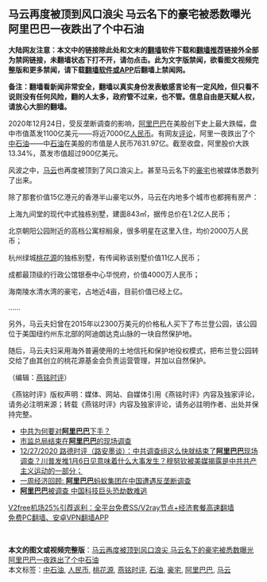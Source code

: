  <h2>马云再度被顶到风口浪尖 马云名下的豪宅被悉数曝光 阿里巴巴一夜跌出了个中石油</h2> <p class="notice"><b>大陆网友注意：本文中的链接除此处和文末的<a href="https://github.com/bannedbook/fanqiang" >翻墙</a>软件下载和<a href="https://github.com/killgcd/justmysocks/blob/master/README.md">翻墙推荐</a>链接外全部为禁网链接，未翻墙状态下打不开，请勿点击。此为文字版禁闻，欲看图文视频完整版和更多禁闻，请下载<a href="https://github.com/bannedbook/fanqiang">翻墙软件或APP</a>后翻墙上禁闻网。</p><p>备注：翻墙看新闻非常安全，翻墙以真实身份发表敏感言论有一定风险，但只看不说则没有任何风险，翻的人太多，政府管不过来，也不管。信息自由是天赋人权，请放心大胆的翻墙。</b></p>  <div class="entry">  <p></p> <p>2020年12月24日&#65292;受反垄断调查的影响&#65292;<a href="https://www.bannedbook.org/bnews/tag/%e9%98%bf%e9%87%8c%e5%b7%b4%e5%b7%b4/" class="st_tag internal_tag" rel="tag" title="标签 阿里巴巴 下的日志">阿里巴巴</a>在美股创下史上最大跌幅&#65292;盘中市值蒸发1100亿美元&#8212;&#8212;将近7000亿<a href="https://www.bannedbook.org/bnews/tag/%e4%ba%ba%e6%b0%91%e5%b8%81/" class="st_tag internal_tag" rel="tag" title="标签 人民币 下的日志">人民币</a>&#12290;有网友<span class='wp_keywordlink_affiliate'><a href="https://www.bannedbook.org/bnews/comments/" title="新闻评论" target="_blank">评论</a></span>&#65292;阿里一夜跌出了个<a href="https://www.bannedbook.org/bnews/tag/%e4%b8%ad%e7%9f%b3%e6%b2%b9/" class="st_tag internal_tag" rel="tag" title="标签 中石油 下的日志">中石油</a>&#8212;&#8212;中<a href="https://www.bannedbook.org/bnews/tag/%E7%9F%B3%E6%B2%B9/" class="st_tag internal_tag" rel="tag" title="标签 石油 下的日志">石油</a>在美股的市值是人民币7631.97亿&#12290;截至收盘&#65292;阿里股价大跌13.34%&#65292;蒸发市值超过900亿美元&#12290;</p> <p>   风波之中&#65292;<a href="https://www.bannedbook.org/bnews/tag/%e9%a9%ac%e4%ba%91/" class="st_tag internal_tag" rel="tag" title="标签 马云 下的日志">马云</a>也再度被顶到了风口浪尖上&#12290;甚至马云名下的<a href="https://www.bannedbook.org/bnews/tag/%e8%b1%aa%e5%ae%85/" class="st_tag internal_tag" rel="tag" title="标签 豪宅 下的日志">豪宅</a>也被媒体悉数列了出来&#12290;</p> <p>除了那套价值15亿港元的香港半山豪宅以外&#65292;马云在内地多个城市也都拥有房产&#65306;</p> <p>上海九间堂的现代中式独栋别墅&#65292;建面843&#13217;&#65292;据传总价在1.2亿人民币&#65307;</p>  <p>北京朝阳公园附近的高档公寓棕榈泉&#65292;很多明星在这里入住&#65292;均价2000万人民币&#65307;</p> <p>杭州绿城<a href="https://www.bannedbook.org/bnews/tag/%E6%A1%83%E8%8A%B1%E6%BA%90/" class="st_tag internal_tag" rel="tag" title="标签 桃花源 下的日志">桃花源</a>的独栋别墅&#65292;有传闻称该别墅价值11亿人民币&#65307;</p> <p>成都最顶级的行政公馆银泰中心华悦府&#65292;价值4000万人民币&#65307;</p> <p>海南陵水清水湾的豪宅&#65292;占地近4亩&#65292;目前价值已经上亿&#12290;</p> <p>&#8230;&#8230;</p>  <p>   另外&#65292;马云夫妇曾在2015年以2300万美元的价格私人买下了布兰登公园&#65292;该公园位于美国纽约州东北部的阿迪朗达克山脉的一块自然保护地&#12290;</p> <p>随后&#65292;马云夫妇采用海外普遍使用的土地信托和保护地役权模式&#65292;把布兰登公园转交给了由其创立的桃花源基金会负责运营管理&#65292;并加以自然保护&#12290;</p> <p>&#65288;编辑&#65306;<a href="https://www.bannedbook.org/bnews/tag/%e7%87%95%e9%93%ad%e6%97%b6%e8%af%84/" class="st_tag internal_tag" rel="tag" title="标签 燕铭时评 下的日志">燕铭时评</a>&#65289;</p> <p>&#12298;燕铭时评&#12299;版权声明&#65306;媒体&#12289;网站&#12289;自媒体引用&#12298;燕铭时评&#12299;内容及独家评论&#65292;请务必注明来源&#65307;转载&#12298;燕铭时评&#12299;内容及独家评论&#65292;请务必註明作者&#12289;出处并保持完整&#12290;</p> <ul class='op-related-articles' title='相关阅读'> <li><a href='https://www.bannedbook.org/bnews/comments/20201228/1456210.html' target='_blank'>中共为何要对<b>阿里巴巴</b>下手？</a></li> <li><a href='https://www.bannedbook.org/bnews/baitai/20201227/1456060.html' target='_blank'>市监总局结束在<b>阿里巴巴</b>的现场调查</a></li> <li><a href='https://www.bannedbook.org/bnews/bannedvideo/20201227/1456037.html' target='_blank'>12/27/2020 路德时评（路安墨谈）：中共调查组这么快就结束了<b>阿里巴巴</b>现场调查？川普发推1月6日见意味着什么大事发生？穆努钦被美媒揭露是中共共产主义运动的一部分；</a></li> <li><a href='https://www.bannedbook.org/bnews/bannedvideo/20201227/1455932.html' target='_blank'>一周经济回顾: <b>阿里巴巴</b>蚂蚁集团在中国遭遇反垄断调查</a></li> <li><a href='https://www.bannedbook.org/bnews/taiwannews/20201227/1455584.html' target='_blank'><b>阿里巴巴</b>被调查 中国科技巨头恐劫数难逃</a></li> </ul> <p class="texttj"> <a href="https://www.bannedbook.org/forum23/topic22702.html" target="_blank">V2free机场25%引荐返利：全平台免费SS/V2ray节点+经济套餐高速翻墙</a><br/> <a href="https://github.com/bannedbook/fanqiang/wiki/%E7%A6%81%E9%97%BB%E7%BD%91%E5%AE%89%E5%8D%93%E7%BF%BB%E5%A2%99%E6%96%B0%E9%97%BBAPP" target="_blank">免费PC翻墙、安卓VPN翻墙APP</a></p><p>&nbsp;</p> <a name='sharetosocial'></a>       <div><b>本文的图文或视频完整版</b>：<a href='https://www.bannedbook.org/bnews/comments/20201228/1456241.html'>马云再度被顶到风口浪尖 马云名下的豪宅被悉数曝光 阿里巴巴一夜跌出了个中石油</a></div>  </div><!--END ENTRY--> <div class="postfooter"> <div>本文标签：<a href="https://www.bannedbook.org/bnews/tag/%e4%b8%ad%e7%9f%b3%e6%b2%b9/" rel="tag">中石油</a>, <a href="https://www.bannedbook.org/bnews/tag/%e4%ba%ba%e6%b0%91%e5%b8%81/" rel="tag">人民币</a>, <a href="https://www.bannedbook.org/bnews/tag/%E6%A1%83%E8%8A%B1%E6%BA%90/" rel="tag">桃花源</a>, <a href="https://www.bannedbook.org/bnews/tag/%e7%87%95%e9%93%ad%e6%97%b6%e8%af%84/" rel="tag">燕铭时评</a>, <a href="https://www.bannedbook.org/bnews/tag/%E7%9F%B3%E6%B2%B9/" rel="tag">石油</a>, <a href="https://www.bannedbook.org/bnews/tag/%e8%b1%aa%e5%ae%85/" rel="tag">豪宅</a>, <a href="https://www.bannedbook.org/bnews/tag/%e9%98%bf%e9%87%8c%e5%b7%b4%e5%b7%b4/" rel="tag">阿里巴巴</a>, <a href="https://www.bannedbook.org/bnews/tag/%e9%a9%ac%e4%ba%91/" rel="tag">马云</a></div>  </div><!--END POSTFOOTER--> 